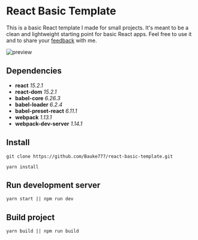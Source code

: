# React Basic Template

This is a basic React template I made for small projects. It's meant to be a clean and lightweight starting point for basic React apps. Feel free to use it and to share your [feedback](mailto:baukeposthuma@gmail.com) with me.

![preview](https://github.com/baukeposthuma/react-basic-template/blob/master/preview.png?raw=true)

## Dependencies

- **react** *15.2.1*
- **react-dom** *15.2.1*
- **babel-core** *6.26.3*
- **babel-loader** *6.2.4*
- **babel-preset-react** *6.11.1*
- **webpack** *1.13.1*
- **webpack-dev-server** *1.14.1*

## Install

```
git clone https://github.com/Bauke777/react-basic-template.git

yarn install
```

## Run development server
```
yarn start || npm run dev
```

## Build project
```
yarn build || npm run build
```
